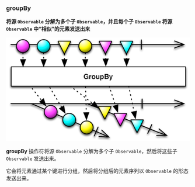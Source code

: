 ### groupBy

**将源 `Observable` 分解为多个子 `Observable`，并且每个子 `Observable` 将源 `Observable` 中“相似”的元素发送出来**

![](/assets/Operator/Operators/groupBy.png)

**groupBy** 操作符将源 `Observable` 分解为多个子 `Observable`，然后将这些子 `Observable` 发送出来。

它会将元素通过某个键进行分组，然后将分组后的元素序列以 `Observable` 的形态发送出来。
